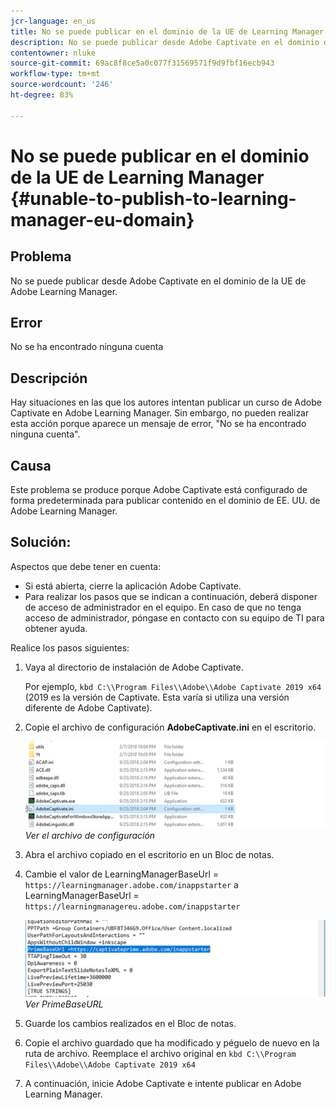```yaml
---
jcr-language: en_us
title: No se puede publicar en el dominio de la UE de Learning Manager
description: No se puede publicar desde Adobe Captivate en el dominio de la UE de Adobe Learning Manager en Adobe Learning Manager.
contentowner: nluke
source-git-commit: 69ac8f8ce5a0c077f31569571f9d9fbf16ecb943
workflow-type: tm+mt
source-wordcount: '246'
ht-degree: 83%

---
```




# No se puede publicar en el dominio de la UE de Learning Manager {#unable-to-publish-to-learning-manager-eu-domain}

## Problema

No se puede publicar desde Adobe Captivate en el dominio de la UE de Adobe Learning Manager.

## Error

No se ha encontrado ninguna cuenta

## Descripción

Hay situaciones en las que los autores intentan publicar un curso de Adobe Captivate en Adobe Learning Manager. Sin embargo, no pueden realizar esta acción porque aparece un mensaje de error, &quot;No se ha encontrado ninguna cuenta&quot;.

## Causa

Este problema se produce porque Adobe Captivate está configurado de forma predeterminada para publicar contenido en el dominio de EE. UU. de Adobe Learning Manager.

## Solución:

Aspectos que debe tener en cuenta:

* Si está abierta, cierre la aplicación Adobe Captivate.
* Para realizar los pasos que se indican a continuación, deberá disponer de acceso de administrador en el equipo. En caso de que no tenga acceso de administrador, póngase en contacto con su equipo de TI para obtener ayuda.

Realice los pasos siguientes:

1. Vaya al directorio de instalación de Adobe Captivate.

   Por ejemplo,  `kbd C:\\Program Files\\Adobe\\Adobe Captivate 2019 x64` (2019 es la versión de Captivate. Esta varía si utiliza una versión diferente de Adobe Captivate).

1. Copie el archivo de configuración **AdobeCaptivate.ini** en el escritorio.

   ![](assets/cp-captivate.ini.png)
   *Ver el archivo de configuración*

1. Abra el archivo copiado en el escritorio en un Bloc de notas.
1. Cambie el valor de LearningManagerBaseUrl = `https://learningmanager.adobe.com/inappstarter` a LearningManagerBaseUrl = `https://learningmanagereu.adobe.com/inappstarter`

   ![](assets/cp-primebaseurl.png)
   *Ver PrimeBaseURL*

1. Guarde los cambios realizados en el Bloc de notas.
1. Copie el archivo guardado que ha modificado y péguelo de nuevo en la ruta de archivo. Reemplace el archivo original en  `kbd C:\\Program Files\\Adobe\\Adobe Captivate 2019 x64`
1. A continuación, inicie Adobe Captivate e intente publicar en Adobe Learning Manager.
